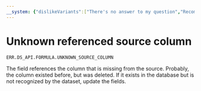 ```yaml
---
__system: {"dislikeVariants":["There's no answer to my question","Recommendations aren't helpful","Content does not match the title","Other"]}
---
```

# Unknown referenced source column

`ERR.DS_API.FORMULA.UNKNOWN_SOURCE_COLUMN`

The field references the column that is missing from the source.
Probably, the column existed before, but was deleted.
If it exists in the database but is not recognized by the dataset, update the fields.
